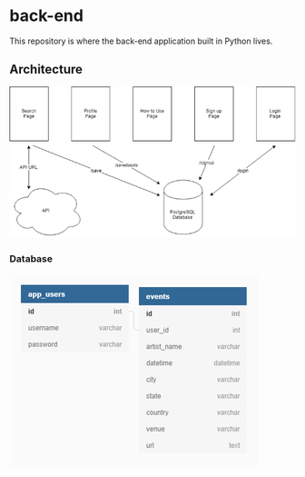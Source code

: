 # back-end
This repository is where the back-end application built in Python lives.


## Architecture
![architecture](assets/architecture.png)


### Database
![database schema](assets/database-schema.png)